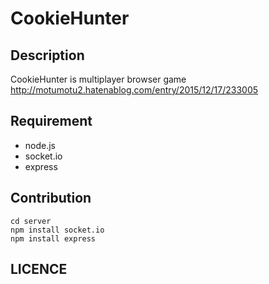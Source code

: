 CookieHunter
===

## Description
CookieHunter is multiplayer browser game  
http://motumotu2.hatenablog.com/entry/2015/12/17/233005

## Requirement
- node.js
- socket.io
- express

## Contribution
```
cd server
npm install socket.io
npm install express

```

## LICENCE
